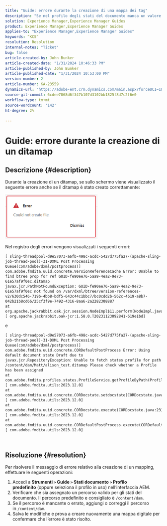 ```yaml
---
title: "Guide: errore durante la creazione di una mappa dei tag"
description: "Se nel profilo degli stati del documento manca un valore per Percorso assegnato, viene visualizzato un errore durante la creazione di una mappa delle guide"
solution: Experience Manager,Experience Manager Guides
product: Experience Manager,Experience Manager Guides
applies-to: "Experience Manager,Experience Manager Guides"
keywords: “KCS”
resolution: Resolution
internal-notes: "Ticket"
bug: false
article-created-by: John Bunker
article-created-date: "1/31/2024 10:46:33 PM"
article-published-by: John Bunker
article-published-date: "1/31/2024 10:53:00 PM"
version-number: 2
article-number: KA-23559
dynamics-url: "https://adobe-ent.crm.dynamics.com/main.aspx?forceUCI=1&pagetype=entityrecord&etn=knowledgearticle&id=43df6193-8ac0-ee11-9079-6045bd006268"
source-git-commit: 6cdee7068d6f347b107d3102bb1825f8d7c2f6e0
workflow-type: tm+mt
source-wordcount: '142'
ht-degree: 2%

---
```


# Guide: errore durante la creazione di un ditamap

## Descrizione {#description}


Durante la creazione di un ditamap, se sullo schermo viene visualizzato il seguente errore anche se il ditamap è stato creato correttamente:

![](assets/___44df6193-8ac0-ee11-9079-6045bd006268___.png)



Nel registro degli errori vengono visualizzati i seguenti errori:




```
[ sling-threadpool-d9e57073-a6fb-498c-acdc-5427d775fa27-(apache-sling-job-thread-pool)-31-DXML Post Processing Queue(com/adobe/dxml/postprocess)]  com.adobe.fmdita.uuid.concrete.VersionReferenceCache Error: Unable to find btree prop for ref GUID-fe90ee76-5aa9-4ea2-9e73-61e57af9f0ec.ditamap
javax.jcr.PathNotFoundException: GUID-fe90ee76-5aa9-4ea2-9e73-61e57af9f0ec not found on /var/dxml/btree/version-references-v2/630dc546-719b-4bb8-bdf5-643c44c1bbc7/bc0cdd2b-562c-4619-a8b7-042b21b8cd66/25cf3f9e-7492-4316-8aa6-2a2282308887
at org.apache.jackrabbit.oak.jcr.session.NodeImpl$11.perform(NodeImpl.java:671) [ org.apache.jackrabbit.oak-jcr:1.58.0.T20231123092841-619e1bd]
```


e




```
[ sling-threadpool-d9e57073-a6fb-498c-acdc-5427d775fa27-(apache-sling-job-thread-pool)-31-DXML Post Processing Queue(com/adobe/dxml/postprocess)]  com.adobe.fmdita.uuid.concrete.CORDefaultPostProcess Error: Using default document state Draft due to
javax.jcr.RepositoryException: Unable to fetch states profile for path /content/dam/Matt/alison_test.ditamap Please check whether a Profile has been assigned
at com.adobe.fmdita.profiles.states.ProfileService.getProfileByPath(ProfileService.java:96) [ com.adobe.fmdita.utils:2023.12.0] 
at com.adobe.fmdita.uuid.concrete.CORDocstate.setdocstate(CORDocstate.java:37) [ com.adobe.fmdita.utils:2023.12.0] 
at com.adobe.fmdita.uuid.concrete.CORDocstate.execute(CORDocstate.java:23) [ com.adobe.fmdita.utils:2023.12.0] 
at com.adobe.fmdita.uuid.concrete.CORDefaultPostProcess.execute(CORDefaultPostProcess.java:1) [ com.adobe.fmdita.utils:2023.12.0]
```

` `



## Risoluzione {#resolution}


Per risolvere il messaggio di errore relativo alla creazione di un mapping, effettuare le seguenti operazioni:

1. Accedi a <b>Strumenti `>`  Guide `>`  Stati documento</b><b> `>`  Profilo predefinito</b> (oppure seleziona il profilo in uso) nell’interfaccia AEM.
2. Verificare che sia assegnato un percorso valido per gli stati del documento. Il percorso predefinito e consigliato è `/content/dam`.
3. Se il percorso è mancante o errato, aggiungi o correggi il percorso in `/content/dam`.
4. Salva le modifiche e prova a creare nuovamente una mappa digitale per confermare che l’errore è stato risolto.

